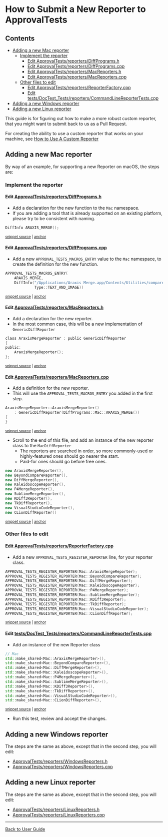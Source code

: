 <a id="top"></a>

# How to Submit a New Reporter to ApprovalTests

<!-- toc -->
## Contents

  * [Adding a new Mac reporter](#adding-a-new-mac-reporter)
    * [Implement the reporter](#implement-the-reporter)
      * [Edit ApprovalTests/reporters/DiffPrograms.h](#edit-approvaltestsreportersdiffprogramsh)
      * [Edit ApprovalTests/reporters/DiffPrograms.cpp](#edit-approvaltestsreportersdiffprogramscpp)
      * [Edit ApprovalTests/reporters/MacReporters.h](#edit-approvaltestsreportersmacreportersh)
      * [Edit ApprovalTests/reporters/MacReporters.cpp](#edit-approvaltestsreportersmacreporterscpp)
    * [Other files to edit](#other-files-to-edit)
      * [Edit ApprovalTests/reporters/ReporterFactory.cpp](#edit-approvaltestsreportersreporterfactorycpp)
      * [Edit tests/DocTest_Tests/reporters/CommandLineReporterTests.cpp](#edit-testsdoctest_testsreporterscommandlinereportertestscpp)
  * [Adding a new Windows reporter](#adding-a-new-windows-reporter)
  * [Adding a new Linux reporter](#adding-a-new-linux-reporter)<!-- endToc -->

This guide is for figuring out how to make a more robust custom reporter, that you might want to submit back to us as a Pull Request.

For creating the ability to use a custom reporter that works on your machine, see [How to Use A Custom Reporter](/doc/how_tos/UseACustomReporter.md#top)

## Adding a new Mac reporter

By way of an example, for supporting a new Reporter on macOS, the steps are:

### Implement the reporter

#### Edit [ApprovalTests/reporters/DiffPrograms.h](https://github.com/approvals/ApprovalTests.cpp/blob/master/ApprovalTests/reporters/DiffPrograms.h)

* Add a declaration for the new function to the `Mac` namespace.
* If you are adding a tool that is already supported on an existing platform, please try to be consistent with naming.

<!-- snippet: add_reporter_macro_header -->
<a id='snippet-add_reporter_macro_header'></a>
```h
DiffInfo ARAXIS_MERGE();
```
<sup><a href='/ApprovalTests/reporters/DiffPrograms.h#L13-L15' title='File snippet `add_reporter_macro_header` was extracted from'>snippet source</a> | <a href='#snippet-add_reporter_macro_header' title='Navigate to start of snippet `add_reporter_macro_header`'>anchor</a></sup>
<!-- endSnippet -->

#### Edit [ApprovalTests/reporters/DiffPrograms.cpp](https://github.com/approvals/ApprovalTests.cpp/blob/master/ApprovalTests/reporters/DiffPrograms.cpp)

* Add a new `APPROVAL_TESTS_MACROS_ENTRY` value to the `Mac` namespace, to create the definition for the new function.

<!-- snippet: add_reporter_macro_implementation -->
<a id='snippet-add_reporter_macro_implementation'></a>
```cpp
APPROVAL_TESTS_MACROS_ENTRY(
    ARAXIS_MERGE,
    DiffInfo("/Applications/Araxis Merge.app/Contents/Utilities/compare",
             Type::TEXT_AND_IMAGE))
```
<sup><a href='/ApprovalTests/reporters/DiffPrograms.cpp#L24-L29' title='File snippet `add_reporter_macro_implementation` was extracted from'>snippet source</a> | <a href='#snippet-add_reporter_macro_implementation' title='Navigate to start of snippet `add_reporter_macro_implementation`'>anchor</a></sup>
<!-- endSnippet -->

#### Edit [ApprovalTests/reporters/MacReporters.h](https://github.com/approvals/ApprovalTests.cpp/blob/master/ApprovalTests/reporters/MacReporters.h)

* Add a declaration for the new reporter.
* In the most common case, this will be a new implementation of `GenericDiffReporter`

<!-- snippet: add_reporter_class_header -->
<a id='snippet-add_reporter_class_header'></a>
```h
class AraxisMergeReporter : public GenericDiffReporter
{
public:
    AraxisMergeReporter();
};
```
<sup><a href='/ApprovalTests/reporters/MacReporters.h#L16-L22' title='File snippet `add_reporter_class_header` was extracted from'>snippet source</a> | <a href='#snippet-add_reporter_class_header' title='Navigate to start of snippet `add_reporter_class_header`'>anchor</a></sup>
<!-- endSnippet -->

#### Edit [ApprovalTests/reporters/MacReporters.cpp](https://github.com/approvals/ApprovalTests.cpp/blob/master/ApprovalTests/reporters/MacReporters.cpp)

* Add a definition for the new reporter.
* This will use the `APPROVAL_TESTS_MACROS_ENTRY` you added in the first step.

<!-- snippet: add_reporter_class_implementation -->
<a id='snippet-add_reporter_class_implementation'></a>
```cpp
AraxisMergeReporter::AraxisMergeReporter()
    : GenericDiffReporter(DiffPrograms::Mac::ARAXIS_MERGE())
{
}
```
<sup><a href='/ApprovalTests/reporters/MacReporters.cpp#L14-L19' title='File snippet `add_reporter_class_implementation` was extracted from'>snippet source</a> | <a href='#snippet-add_reporter_class_implementation' title='Navigate to start of snippet `add_reporter_class_implementation`'>anchor</a></sup>
<!-- endSnippet -->

* Scroll to the end of this file, and add an instance of the new reporter class to the `MacDiffReporter`
    * The reporters are searched in order, so more commonly-used or highly-featured ones should go nearer the start.
    * Paid-for ones should go before free ones.

<!-- snippet: mac_diff_reporters -->
<a id='snippet-mac_diff_reporters'></a>
```cpp
new AraxisMergeReporter(),
new BeyondCompareReporter(),
new DiffMergeReporter(),
new KaleidoscopeReporter(),
new P4MergeReporter(),
new SublimeMergeReporter(),
new KDiff3Reporter(),
new TkDiffReporter(),
new VisualStudioCodeReporter(),
new CLionDiffReporter()
```
<sup><a href='/ApprovalTests/reporters/MacReporters.cpp#L63-L74' title='File snippet `mac_diff_reporters` was extracted from'>snippet source</a> | <a href='#snippet-mac_diff_reporters' title='Navigate to start of snippet `mac_diff_reporters`'>anchor</a></sup>
<!-- endSnippet -->


### Other files to edit

#### Edit [ApprovalTests/reporters/ReporterFactory.cpp](https://github.com/approvals/ApprovalTests.cpp/blob/master/ApprovalTests/reporters/ReporterFactory.cpp)

* Add a new `APPROVAL_TESTS_REGISTER_REPORTER` line, for your reporter class.

<!-- snippet: register_reporter_with_factory -->
<a id='snippet-register_reporter_with_factory'></a>
```cpp
APPROVAL_TESTS_REGISTER_REPORTER(Mac::AraxisMergeReporter);
APPROVAL_TESTS_REGISTER_REPORTER(Mac::BeyondCompareReporter);
APPROVAL_TESTS_REGISTER_REPORTER(Mac::DiffMergeReporter);
APPROVAL_TESTS_REGISTER_REPORTER(Mac::KaleidoscopeReporter);
APPROVAL_TESTS_REGISTER_REPORTER(Mac::P4MergeReporter);
APPROVAL_TESTS_REGISTER_REPORTER(Mac::SublimeMergeReporter);
APPROVAL_TESTS_REGISTER_REPORTER(Mac::KDiff3Reporter);
APPROVAL_TESTS_REGISTER_REPORTER(Mac::TkDiffReporter);
APPROVAL_TESTS_REGISTER_REPORTER(Mac::VisualStudioCodeReporter);
APPROVAL_TESTS_REGISTER_REPORTER(Mac::CLionDiffReporter);
```
<sup><a href='/ApprovalTests/reporters/ReporterFactory.cpp#L67-L78' title='File snippet `register_reporter_with_factory` was extracted from'>
snippet source</a>
| <a href='#snippet-register_reporter_with_factory' title='Navigate to start of snippet `register_reporter_with_factory`'>
anchor</a></sup>
<!-- endSnippet -->

#### Edit [tests/DocTest_Tests/reporters/CommandLineReporterTests.cpp](https://github.com/approvals/ApprovalTests.cpp/blob/master/tests/DocTest_Tests/reporters/CommandLineReporterTests.cpp)

* Add an instance of the new Reporter class

<!-- snippet: add_reporter_command_test -->
<a id='snippet-add_reporter_command_test'></a>
```cpp
// Mac
std::make_shared<Mac::AraxisMergeReporter>(),
std::make_shared<Mac::BeyondCompareReporter>(),
std::make_shared<Mac::DiffMergeReporter>(),
std::make_shared<Mac::KaleidoscopeReporter>(),
std::make_shared<Mac::P4MergeReporter>(),
std::make_shared<Mac::SublimeMergeReporter>(),
std::make_shared<Mac::KDiff3Reporter>(),
std::make_shared<Mac::TkDiffReporter>(),
std::make_shared<Mac::VisualStudioCodeReporter>(),
std::make_shared<Mac::CLionDiffReporter>(),
```
<sup><a href='/tests/DocTest_Tests/reporters/CommandLineReporterTests.cpp#L26-L38' title='File snippet `add_reporter_command_test` was extracted from'>snippet source</a> | <a href='#snippet-add_reporter_command_test' title='Navigate to start of snippet `add_reporter_command_test`'>anchor</a></sup>
<!-- endSnippet -->

* Run this test, review and accept the changes.

## Adding a new Windows reporter

The steps are the same as above, except that in the second step, you will edit:
 
* [ApprovalTests/reporters/WindowsReporters.h](https://github.com/approvals/ApprovalTests.cpp/blob/master/ApprovalTests/reporters/WindowsReporters.h)
* [ApprovalTests/reporters/WindowsReporters.cpp](https://github.com/approvals/ApprovalTests.cpp/blob/master/ApprovalTests/reporters/WindowsReporters.cpp)

## Adding a new Linux reporter

The steps are the same as above, except that in the second step, you will edit:

* [ApprovalTests/reporters/LinuxReporters.h](https://github.com/approvals/ApprovalTests.cpp/blob/master/ApprovalTests/reporters/LinuxReporters.h)
* [ApprovalTests/reporters/LinuxReporters.cpp](https://github.com/approvals/ApprovalTests.cpp/blob/master/ApprovalTests/reporters/LinuxReporters.cpp)


---

[Back to User Guide](/doc/README.md#top)
